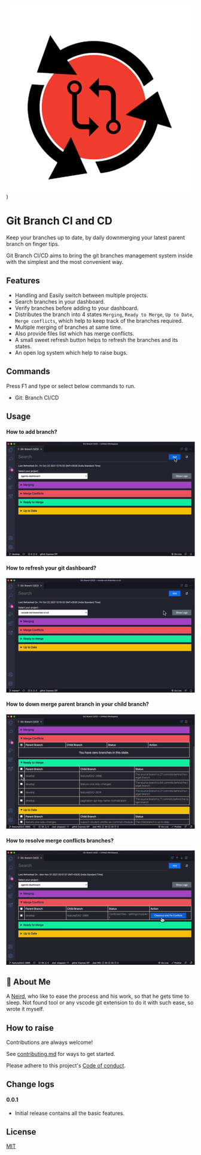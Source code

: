 
![Logo](https://github.com/AdityaToke/vscode-ext-branches-ci-cd/blob/master/readme-animations/ext-icon.png))



# Git Branch CI and CD

Keep your branches up to date, by daily downmerging your latest parent branch on finger tips.

Git Branch CI/CD aims to bring the git branches management system inside with the simplest and the most convenient way.




## Features

 - Handling and Easily switch between multiple projects.
 - Search branches in your dashboard.
 - Verify branches before adding to your dashboard.
 - Distributes the branch into 4 states `Merging`, `Ready to Merge`, `Up to Date`, `Merge conflicts`, which help to keep track of the branches required.
 - Multiple merging of branches at same time.
 - Also provide files list which has merge conflicts.
 - A small sweet refresh button helps to refresh the branches and its states.
 - An open log system which help to raise bugs.



## Commands

Press F1 and type or select below commands to run.

* Git: Branch CI/CD

## Usage

#### How to add branch?
![Add Branch](https://github.com/AdityaToke/vscode-ext-branches-ci-cd/blob/master/readme-animations/add.gif)

#### How to refresh your git dashboard?
![Refresh Branch](https://github.com/AdityaToke/vscode-ext-branches-ci-cd/blob/master/readme-animations/refresh.gif)

#### How to down merge parent branch in your child branch?
![Merge Branch](https://github.com/AdityaToke/vscode-ext-branches-ci-cd/blob/master/readme-animations/merge.gif)

#### How to resolve merge conflicts branches?
![Merge conflicts](https://github.com/AdityaToke/vscode-ext-branches-ci-cd/blob/master/readme-animations/merge-conflicts.gif)


## 🚀 About Me
A [Neird](https://www.linkedin.com/in/aditya-toke/), who like to ease the process and his work, so that he gets time to sleep.
Not found tool or any vscode git extension to do it with such ease, so wrote it myself.


## How to raise 

Contributions are always welcome!

See [contributing.md](https://github.com/AdityaToke/vscode-ext-branches-ci-cd/blob/master/contributing.md) for ways to get started.

Please adhere to this project's [Code of conduct](https://github.com/AdityaToke/vscode-ext-branches-ci-cd/blob/master/code_of_conduct.md).



## Change logs

#### 0.0.1
- Initial release contains all the basic features.


## License

[MIT](https://github.com/AdityaToke/vscode-ext-branches-ci-cd/blob/master/LICENSE)